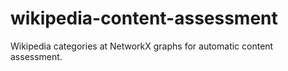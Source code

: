 # wikipedia-content-assessment
Wikipedia categories at NetworkX graphs for automatic content assessment.
